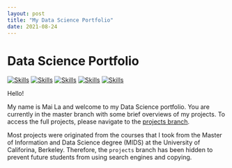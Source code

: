 ```yaml
---
layout: post
title: "My Data Science Portfolio"
date: 2021-08-24
---
```


# Data Science Portfolio

<!-- buttons -->

[![Skills](https://img.shields.io/badge/-Python-green?style=for-the-badge)](#Skills)
[![Skills](https://img.shields.io/badge/-R-yellowgreen?style=for-the-badge)](#Skills)
[![Skills](https://img.shields.io/badge/-MATLAB-yellow?style=for-the-badge)](#Skills)
[![Skills](https://img.shields.io/badge/-SQL-orange?style=for-the-badge)](#Skills)
[![Skills](https://img.shields.io/badge/-Bash-red?style=for-the-badge)](#Skills)

<!--Colors: brightgreengreenyellowgreenyelloworangeredbluelightgrey
successimportantcriticalinformationalinactive
bluevioletff69b49cf-->

Hello!

My name is Mai La and welcome to my Data Science portfolio. You are currently in the master branch with some brief overviews of my projects. To access the full projects, please navigate to the [projects branch](https://github.com/latuyetmai/mla-folio/tree/projects).

Most projects were originated from the courses that I took from the Master of Information and Data Science degree (MIDS) at the University of Califorina, Berkeley. Therefore, the `projects` branch has been hidden to prevent future students from using search engines and copying.

<br>
